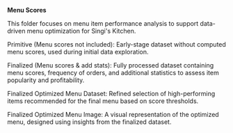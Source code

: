 **Menu Scores**

This folder focuses on menu item performance analysis to support data-driven menu optimization for Singi's Kitchen.

Primitive (Menu scores not included): Early-stage dataset without computed menu scores, used during initial data exploration.

Finalized (Menu scores & add stats): Fully processed dataset containing menu scores, frequency of orders, and additional statistics to assess item popularity and profitability.

Finalized Optimized Menu Dataset: Refined selection of high-performing items recommended for the final menu based on score thresholds.

Finalized Optimized Menu Image: A visual representation of the optimized menu, designed using insights from the finalized dataset.
